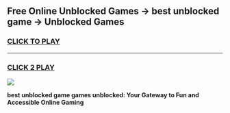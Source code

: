 
## Free Online Unblocked Games → best unblocked game → Unblocked Games
<h3>
<a href="https://premium.freeplayer.one?title=best_unblocked_game&ref=21F">CLICK TO PLAY</a></h3>
<hr>

<h3>
<a href="https://premium.freeplayer.one?title=best_unblocked_game&ref=21F">CLICK 2 PLAY</a>
  
</h3>

<a href="https://premium.freeplayer.one?title=best_unblocked_game&ref=21F/"><img src="https://clearcache.store/games.png"></a>


**best unblocked game games unblocked: Your Gateway to Fun and Accessible Online Gaming**
